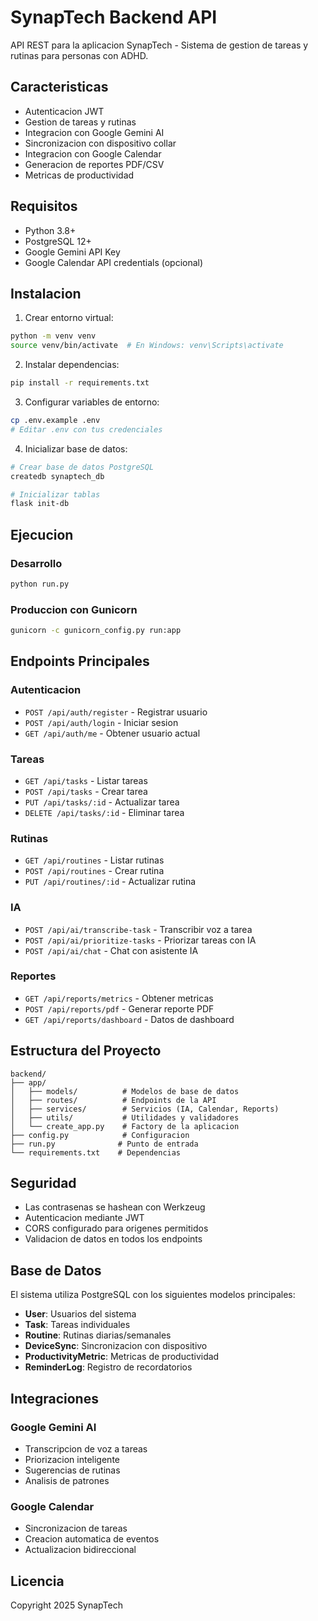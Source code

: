 # SynapTech Backend API

API REST para la aplicacion SynapTech - Sistema de gestion de tareas y rutinas para personas con ADHD.

## Caracteristicas

- Autenticacion JWT
- Gestion de tareas y rutinas
- Integracion con Google Gemini AI
- Sincronizacion con dispositivo collar
- Integracion con Google Calendar
- Generacion de reportes PDF/CSV
- Metricas de productividad

## Requisitos

- Python 3.8+
- PostgreSQL 12+
- Google Gemini API Key
- Google Calendar API credentials (opcional)

## Instalacion

1. Crear entorno virtual:
```bash
python -m venv venv
source venv/bin/activate  # En Windows: venv\Scripts\activate
```

2. Instalar dependencias:
```bash
pip install -r requirements.txt
```

3. Configurar variables de entorno:
```bash
cp .env.example .env
# Editar .env con tus credenciales
```

4. Inicializar base de datos:
```bash
# Crear base de datos PostgreSQL
createdb synaptech_db

# Inicializar tablas
flask init-db
```

## Ejecucion

### Desarrollo
```bash
python run.py
```

### Produccion con Gunicorn
```bash
gunicorn -c gunicorn_config.py run:app
```

## Endpoints Principales

### Autenticacion
- `POST /api/auth/register` - Registrar usuario
- `POST /api/auth/login` - Iniciar sesion
- `GET /api/auth/me` - Obtener usuario actual

### Tareas
- `GET /api/tasks` - Listar tareas
- `POST /api/tasks` - Crear tarea
- `PUT /api/tasks/:id` - Actualizar tarea
- `DELETE /api/tasks/:id` - Eliminar tarea

### Rutinas
- `GET /api/routines` - Listar rutinas
- `POST /api/routines` - Crear rutina
- `PUT /api/routines/:id` - Actualizar rutina

### IA
- `POST /api/ai/transcribe-task` - Transcribir voz a tarea
- `POST /api/ai/prioritize-tasks` - Priorizar tareas con IA
- `POST /api/ai/chat` - Chat con asistente IA

### Reportes
- `GET /api/reports/metrics` - Obtener metricas
- `POST /api/reports/pdf` - Generar reporte PDF
- `GET /api/reports/dashboard` - Datos de dashboard

## Estructura del Proyecto

```
backend/
├── app/
│   ├── models/          # Modelos de base de datos
│   ├── routes/          # Endpoints de la API
│   ├── services/        # Servicios (IA, Calendar, Reports)
│   ├── utils/           # Utilidades y validadores
│   └── create_app.py    # Factory de la aplicacion
├── config.py            # Configuracion
├── run.py              # Punto de entrada
└── requirements.txt    # Dependencias
```

## Seguridad

- Las contrasenas se hashean con Werkzeug
- Autenticacion mediante JWT
- CORS configurado para origenes permitidos
- Validacion de datos en todos los endpoints

## Base de Datos

El sistema utiliza PostgreSQL con los siguientes modelos principales:

- **User**: Usuarios del sistema
- **Task**: Tareas individuales
- **Routine**: Rutinas diarias/semanales
- **DeviceSync**: Sincronizacion con dispositivo
- **ProductivityMetric**: Metricas de productividad
- **ReminderLog**: Registro de recordatorios

## Integraciones

### Google Gemini AI
- Transcripcion de voz a tareas
- Priorizacion inteligente
- Sugerencias de rutinas
- Analisis de patrones

### Google Calendar
- Sincronizacion de tareas
- Creacion automatica de eventos
- Actualizacion bidireccional

## Licencia

Copyright 2025 SynapTech
